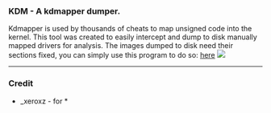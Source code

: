 ### KDM - A kdmapper dumper.


Kdmapper is used by thousands of cheats to map unsigned code into the kernel. This tool was created to easily intercept and dump to disk manually mapped drivers for analysis. The images dumped to disk need their sections fixed, you can simply use this program to do so: [here](https://github.com/skadro-official/PE-Dump-Fixer)
<img src="https://imgur.com/OJIaVTI.png"/>


***

### Credit

* _xeroxz - for *
